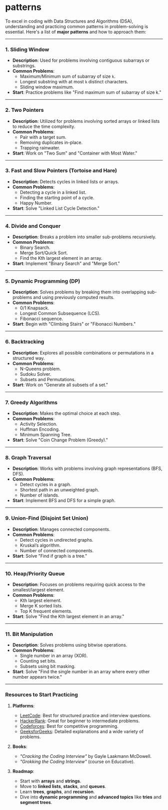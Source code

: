 # patterns
To excel in coding with Data Structures and Algorithms (DSA), understanding and practicing common patterns in problem-solving is essential. Here's a list of **major patterns** and how to approach them:

---

### **1. Sliding Window**
- **Description**: Used for problems involving contiguous subarrays or substrings.
- **Common Problems**:
  - Maximum/Minimum sum of subarray of size `k`.
  - Longest substring with at most `k` distinct characters.
  - Sliding window maximum.
- **Start**: Practice problems like "Find maximum sum of subarray of size k."

---

### **2. Two Pointers**
- **Description**: Utilized for problems involving sorted arrays or linked lists to reduce the time complexity.
- **Common Problems**:
  - Pair with a target sum.
  - Removing duplicates in-place.
  - Trapping rainwater.
- **Start**: Work on "Two Sum" and "Container with Most Water."

---

### **3. Fast and Slow Pointers (Tortoise and Hare)**
- **Description**: Detects cycles in linked lists or arrays.
- **Common Problems**:
  - Detecting a cycle in a linked list.
  - Finding the starting point of a cycle.
  - Happy Number.
- **Start**: Solve "Linked List Cycle Detection."

---

### **4. Divide and Conquer**
- **Description**: Breaks a problem into smaller sub-problems recursively.
- **Common Problems**:
  - Binary Search.
  - Merge Sort/Quick Sort.
  - Find the Kth largest element in an array.
- **Start**: Implement "Binary Search" and "Merge Sort."

---

### **5. Dynamic Programming (DP)**
- **Description**: Solves problems by breaking them into overlapping sub-problems and using previously computed results.
- **Common Problems**:
  - 0/1 Knapsack.
  - Longest Common Subsequence (LCS).
  - Fibonacci sequence.
- **Start**: Begin with "Climbing Stairs" or "Fibonacci Numbers."

---

### **6. Backtracking**
- **Description**: Explores all possible combinations or permutations in a structured way.
- **Common Problems**:
  - N-Queens problem.
  - Sudoku Solver.
  - Subsets and Permutations.
- **Start**: Work on "Generate all subsets of a set."

---

### **7. Greedy Algorithms**
- **Description**: Makes the optimal choice at each step.
- **Common Problems**:
  - Activity Selection.
  - Huffman Encoding.
  - Minimum Spanning Tree.
- **Start**: Solve "Coin Change Problem (Greedy)."

---

### **8. Graph Traversal**
- **Description**: Works with problems involving graph representations (BFS, DFS).
- **Common Problems**:
  - Detect cycles in a graph.
  - Shortest path in an unweighted graph.
  - Number of islands.
- **Start**: Implement BFS and DFS for a simple graph.

---

### **9. Union-Find (Disjoint Set Union)**
- **Description**: Manages connected components.
- **Common Problems**:
  - Detect cycles in undirected graphs.
  - Kruskal’s algorithm.
  - Number of connected components.
- **Start**: Solve "Find if graph is a tree."

---

### **10. Heap/Priority Queue**
- **Description**: Focuses on problems requiring quick access to the smallest/largest element.
- **Common Problems**:
  - Kth largest element.
  - Merge K sorted lists.
  - Top K frequent elements.
- **Start**: Solve "Find the Kth largest element in an array."

---

### **11. Bit Manipulation**
- **Description**: Solves problems using bitwise operations.
- **Common Problems**:
  - Single number in an array (XOR).
  - Counting set bits.
  - Subsets using bit masking.
- **Start**: Solve "Find the single number in an array where every other number appears twice."

---

### **Resources to Start Practicing**
1. **Platforms**:
   - [LeetCode](https://leetcode.com): Best for structured practice and interview questions.
   - [HackerRank](https://hackerrank.com): Great for beginner to intermediate problems.
   - [Codeforces](https://codeforces.com): Best for competitive programming.
   - [GeeksforGeeks](https://geeksforgeeks.org): Detailed explanations and a wide variety of problems.

2. **Books**:
   - *"Cracking the Coding Interview"* by Gayle Laakmann McDowell.
   - *"Grokking the Coding Interview"* (course on Educative).

3. **Roadmap**:
   - Start with **arrays** and **strings**.
   - Move to **linked lists**, **stacks**, and **queues**.
   - Learn **trees**, **graphs**, and **recursion**.
   - Dive into **dynamic programming** and **advanced topics** like **tries** and **segment trees**.
